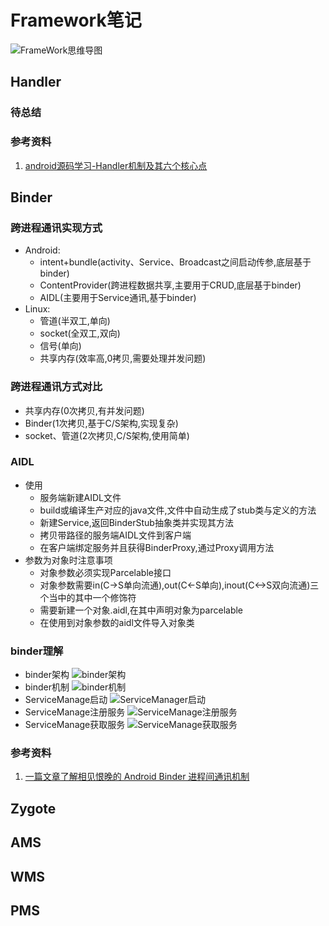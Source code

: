 # Framework笔记
![FrameWork思维导图](/picture/Android_Framework.jpeg)

## Handler

### 待总结

### 参考资料

1. [android源码学习-Handler机制及其六个核心点](https://blog.csdn.net/rzleilei/article/details/123187510)

## Binder

### 跨进程通讯实现方式

- Android:
    - intent+bundle(activity、Service、Broadcast之间启动传参,底层基于binder)
    - ContentProvider(跨进程数据共享,主要用于CRUD,底层基于binder)
    - AIDL(主要用于Service通讯,基于binder)
- Linux:
    - 管道(半双工,单向)
    - socket(全双工,双向)
    - 信号(单向)
    - 共享内存(效率高,0拷贝,需要处理并发问题)

### 跨进程通讯方式对比

- 共享内存(0次拷贝,有并发问题)
- Binder(1次拷贝,基于C/S架构,实现复杂)
- socket、管道(2次拷贝,C/S架构,使用简单)

### AIDL

- 使用
    - 服务端新建AIDL文件
    - build或编译生产对应的java文件,文件中自动生成了stub类与定义的方法
    - 新建Service,返回BinderStub抽象类并实现其方法
    - 拷贝带路径的服务端AIDL文件到客户端
    - 在客户端绑定服务并且获得BinderProxy,通过Proxy调用方法
- 参数为对象时注意事项
    - 对象参数必须实现Parcelable接口
    - 对象参数需要in(C->S单向流通),out(C<-S单向),inout(C<->S双向流通)三个当中的其中一个修饰符
    - 需要新建一个对象.aidl,在其中声明对象为parcelable
    - 在使用到对象参数的aidl文件导入对象类

### binder理解

- binder架构
  ![binder架构](/picture/binder架构.jpg)
- binder机制
  ![binder机制](/picture/binder机制.jpg)
- ServiceManage启动
  ![ServiceManager启动](/picture/ServiceManager启动.jpg)
- ServiceManage注册服务
  ![ServiceManage注册服务](/picture/ServiceManager注册服务.jpg)
- ServiceManage获取服务
  ![ServiceManage获取服务](/picture/ServiceManager获取服务.jpg)

### 参考资料

1. [一篇文章了解相见恨晚的 Android Binder 进程间通讯机制](https://blog.csdn.net/freekiteyu/article/details/70082302)

## Zygote

## AMS

## WMS

## PMS

